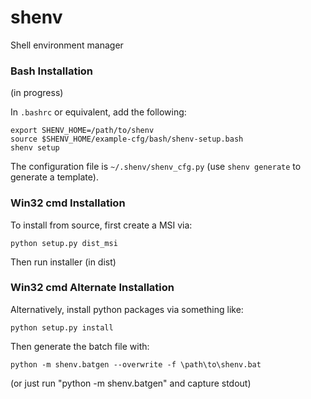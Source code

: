 shenv
=====

Shell environment manager

### Bash Installation

(in progress)

In `.bashrc` or equivalent, add the following:

```
export SHENV_HOME=/path/to/shenv
source $SHENV_HOME/example-cfg/bash/shenv-setup.bash
shenv setup
```

The configuration file is `~/.shenv/shenv_cfg.py`  (use `shenv generate` to generate a template).

### Win32 cmd Installation

To install from source, first create a MSI via:

```
python setup.py dist_msi
```

Then run installer (in dist)

### Win32 cmd Alternate Installation

Alternatively, install python packages via something like:

```
python setup.py install
```
 
Then generate the batch file with:
    
```
python -m shenv.batgen --overwrite -f \path\to\shenv.bat
```   

(or just run "python -m shenv.batgen" and capture stdout)

